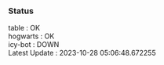 ### Status


table : OK  
hogwarts : OK  
icy-bot : DOWN  
Latest Update : 2023-10-28 05:06:48.672255
